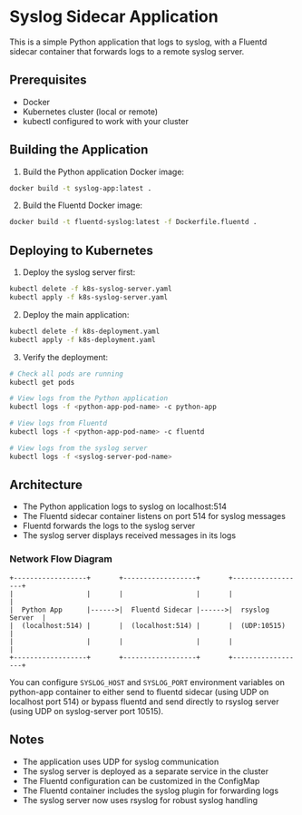 # Syslog Sidecar Application

This is a simple Python application that logs to syslog, with a Fluentd sidecar container that forwards logs to a remote syslog server.

## Prerequisites

- Docker
- Kubernetes cluster (local or remote)
- kubectl configured to work with your cluster

## Building the Application

1. Build the Python application Docker image:
```bash
docker build -t syslog-app:latest .
```

2. Build the Fluentd Docker image:
```bash
docker build -t fluentd-syslog:latest -f Dockerfile.fluentd .
```

## Deploying to Kubernetes

1. Deploy the syslog server first:
```bash
kubectl delete -f k8s-syslog-server.yaml
kubectl apply -f k8s-syslog-server.yaml
```

2. Deploy the main application:
```bash
kubectl delete -f k8s-deployment.yaml
kubectl apply -f k8s-deployment.yaml
```

3. Verify the deployment:
```bash
# Check all pods are running
kubectl get pods

# View logs from the Python application
kubectl logs -f <python-app-pod-name> -c python-app

# View logs from Fluentd
kubectl logs -f <python-app-pod-name> -c fluentd

# View logs from the syslog server
kubectl logs -f <syslog-server-pod-name>
```

## Architecture

- The Python application logs to syslog on localhost:514
- The Fluentd sidecar container listens on port 514 for syslog messages
- Fluentd forwards the logs to the syslog server
- The syslog server displays received messages in its logs

### Network Flow Diagram

```
+------------------+       +------------------+       +------------------+
|                  |       |                  |       |                  |
|  Python App      |------>|  Fluentd Sidecar |------>|  rsyslog Server  |
|  (localhost:514) |       |  (localhost:514) |       |  (UDP:10515)       |
|                  |       |                  |       |                  |
+------------------+       +------------------+       +------------------+
```

You can configure `SYSLOG_HOST` and `SYSLOG_PORT` environment variables on python-app container to
either send to fluentd sidecar (using UDP on localhost port 514) or bypass fluentd and send directly
to rsyslog server (using UDP on syslog-server port 10515).

## Notes

- The application uses UDP for syslog communication
- The syslog server is deployed as a separate service in the cluster
- The Fluentd configuration can be customized in the ConfigMap
- The Fluentd container includes the syslog plugin for forwarding logs
- The syslog server now uses rsyslog for robust syslog handling
